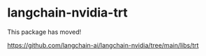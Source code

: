 # langchain-nvidia-trt

This package has moved!

https://github.com/langchain-ai/langchain-nvidia/tree/main/libs/trt